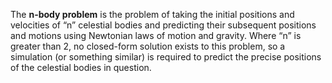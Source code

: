 The **n-body problem** is the problem of taking the initial positions and velocities of “​n​” celestial bodies and predicting their subsequent positions and motions using Newtonian laws of motion and gravity. Where “​n”​ is greater than 2, no closed-form solution exists to this problem, so a simulation (or something similar) is required to predict the precise positions of the celestial bodies in question.
